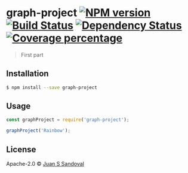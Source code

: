 # graph-project [![NPM version][npm-image]][npm-url] [![Build Status][travis-image]][travis-url] [![Dependency Status][daviddm-image]][daviddm-url] [![Coverage percentage][coveralls-image]][coveralls-url]
> First part

## Installation

```sh
$ npm install --save graph-project
```

## Usage

```js
const graphProject = require('graph-project');

graphProject('Rainbow');
```
## License

Apache-2.0 © [Juan S Sandoval](http://sas.rochester.edu/chm/groups/huo/juan-sebastian-sandoval/)


[npm-image]: https://badge.fury.io/js/graph-project.svg
[npm-url]: https://npmjs.org/package/graph-project
[travis-image]: https://travis-ci.org/jsandov4/graph-project.svg?branch=master
[travis-url]: https://travis-ci.org/jsandov4/graph-project
[daviddm-image]: https://david-dm.org/jsandov4/graph-project.svg?theme=shields.io
[daviddm-url]: https://david-dm.org/jsandov4/graph-project
[coveralls-image]: https://coveralls.io/repos/jsandov4/graph-project/badge.svg
[coveralls-url]: https://coveralls.io/r/jsandov4/graph-project
